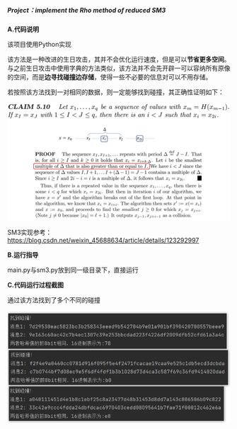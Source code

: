 ##### Project：implement the Rho method of reduced SM3



**A.代码说明**

该项目使用Python实现

该方法是一种改进的生日攻击，其并不会优化运行速度，但是可以**节省更多空间**。与之前生日攻击中使用字典的方法类似，该方法并不会先开辟一可以容纳所有原像的空间，而是**边寻找碰撞边存储**，使得一些不必要的信息对可以不用存储。

若按照该方法找到一对相同的数据，则一定能够找到碰撞，其正确性证明如下：

![proof.png](https://github.com/zhong-h/Creatqz/blob/main/image/03_Rho_method/proof.png)

SM3实现参考：https://blog.csdn.net/weixin_45688634/article/details/123292997

**B.运行指导**

main.py与sm3.py放到同一级目录下，直接运行



**C.代码运行过程截图**

通过该方法找到了多个不同的碰撞

![rho_atk.png](https://github.com/zhong-h/Creatqz/blob/main/image/03_Rho_method/rho_atk.png)

